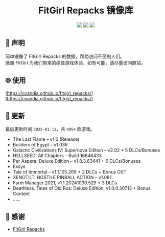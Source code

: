 ﻿<div align="center">

# FitGirl Repacks 镜像库

![](https://count.getloli.com/get/@fitgirl_repacks?theme=booru-lewd)
![](https://img.shields.io/badge/ci-passing-brightgreen.svg?logo=github) ![](https://img.shields.io/badge/license-MIT-brightgreen.svg)

</div>

## 📜 声明
简单镜像了 FitGirl Repacks 的数据，帮助访问不便的人们。  
感谢 FitGirl 为我们带来的绝佳游戏体验，如有可能，请尽量访问原站。

## 🌐 使用
[https://cvandia.github.io/fitgirl_repacks/](https://cvandia.github.io/fitgirl_repacks/)

## 🔄 更新
最后更新时间 `2025-01-11`，共 `4954` 款游戏。
- The Last Flame – v1.0 (Release)
- Builders of Egypt – v1.036
- Galactic Civilizations IV: Supernova Edition – v2.92 + 5 DLCs/Bonuses
- HELLSEED: All Chapters – Build 16646433
- Per Aspera: Deluxe Edition – v1.8.3.63441 + 6 DLCs/Bonuses
- Exsys
- Tale of Immortal – v1.1.105.269 + 2 DLCs + Bonus OST
- XENOTILT: HOSTILE PINBALL ACTION – v1.081
- Farm Manager 2021, v1.1.20241030.529 + 3 DLCs
- Deathless. Tales of Old Rus: Deluxe Edition, v1.0.0.30713 + Bonus Content
- ……

## 🙏 感谢
- [FitGirl Repacks](https://fitgirl-repacks.site/)
